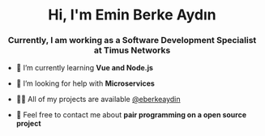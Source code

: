 

<h1 align="center">Hi, I'm Emin Berke Aydın</h1>
<h3 font-size="20" align="center">Currently, I am working as a Software Development Specialist at Timus Networks</h3>


- 🌱 I’m currently learning **Vue and Node.js** 

- 🤝 I’m looking for help with **Microservices**

- 👨‍💻 All of my projects are available [@eberkeaydin](github.com/eberkeaydin)

- 💬 Feel free to contact me about **pair programming on a open source project**




